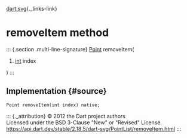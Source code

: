 [dart:svg](../../dart-svg/dart-svg-library){._links-link}

removeItem method
=================

::: {.section .multi-line-signature}
[Point](../point-class) removeItem(

1.  [int](../../dart-core/int-class) index

)
:::

Implementation {#source}
--------------

``` {.language-dart data-language="dart"}
Point removeItem(int index) native;
```

::: {._attribution}
© 2012 the Dart project authors\
Licensed under the BSD 3-Clause \"New\" or \"Revised\" License.\
<https://api.dart.dev/stable/2.18.5/dart-svg/PointList/removeItem.html>
:::
